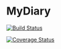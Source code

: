 # MyDiary
[![Build Status](https://travis-ci.org/Assoumpta/MyDiary.svg?branch=develop)](https://travis-ci.org/Assoumpta/MyDiary)

[![Coverage Status](https://coveralls.io/repos/github/Assoumpta/MyDiary/badge.svg?branch=develop)](https://coveralls.io/github/Assoumpta/MyDiary?branch=develop)

